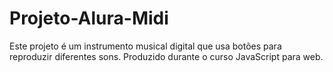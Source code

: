 # Projeto-Alura-Midi
Este projeto  é um instrumento musical digital que usa botões para reproduzir diferentes sons. Produzido durante o curso JavaScript para web.
